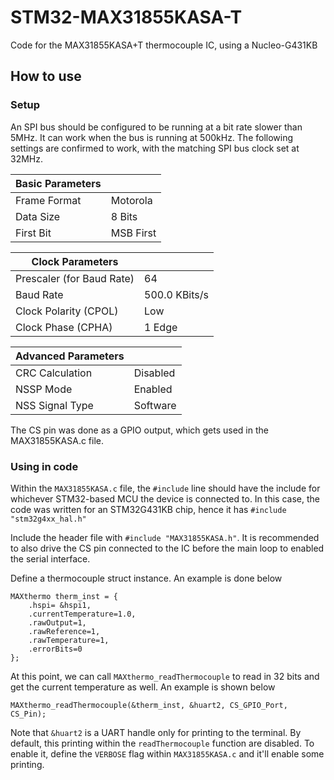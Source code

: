 # STM32-MAX31855KASA-T
Code for the MAX31855KASA+T thermocouple IC, using a Nucleo-G431KB


## How to use

### Setup
An SPI bus should be configured to be running at a bit rate slower than 5MHz. It can work when the bus is running at 500kHz. The following settings are confirmed to work, with the matching SPI bus clock set at 32MHz.

|Basic Parameters||
|------------|--------|
|Frame Format|Motorola|
|Data Size| 8 Bits|
|First Bit| MSB First|

|Clock Parameters||
|------------|--------|
|Prescaler (for Baud Rate)|64|
|Baud Rate| 500.0 KBits/s|
|Clock Polarity (CPOL)|Low|
|Clock Phase (CPHA)| 1 Edge|

|Advanced Parameters||
|------------|--------|
|CRC Calculation|Disabled|
|NSSP Mode|Enabled|
|NSS Signal Type|Software|

The CS pin was done as a GPIO output, which gets used in the MAX31855KASA.c file.

### Using in code
Within the `MAX31855KASA.c` file, the `#include` line should have the include for whichever STM32-based MCU the device is connected to. In this case, the code was written for an STM32G431KB chip, hence it has `#include "stm32g4xx_hal.h"`

Include the header file with `#include "MAX31855KASA.h"`. It is recommended to also drive the CS pin connected to the IC before the main loop to enabled the serial interface.

Define a thermocouple struct instance. An example is done below

```
MAXthermo therm_inst = {
    .hspi= &hspi1,
    .currentTemperature=1.0,
    .rawOutput=1,
    .rawReference=1,
    .rawTemperature=1,
    .errorBits=0
};
```

At this point, we can call `MAXthermo_readThermocouple` to read in 32 bits and get the current temperature as well. An example is shown below

```
MAXthermo_readThermocouple(&therm_inst, &huart2, CS_GPIO_Port, CS_Pin);
```

Note that `&huart2` is a UART handle only for printing to the terminal. By default, this printing within the `readThermocouple` function are disabled. To enable it, define the `VERBOSE` flag within `MAX31855KASA.c` and it'll enable some printing.
